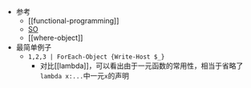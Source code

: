 - 参考
  - [[functional-programming]]
  - [SO](https://stackoverflow.com/questions/3494115/what-does-mean-in-powershell)
  - [[where-object]]
- 最简单例子
  - `1,2,3 | ForEach-Object {Write-Host $_}`
    - 对比[[lambda]]，可以看出由于一元函数的常用性，相当于省略了`lambda x:...`中一元`x`的声明